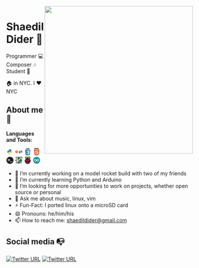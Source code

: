 <img align="right" width="400" height="400" src="">

# Shaedil Dider :wave:

Programmer :computer: Composer :notes: Student :notebook:

:house: in NYC. I :heart: NYC

## About me :pencil:
**Languages and Tools:**

<code><img height="20" src="https://raw.githubusercontent.com/github/explore/80688e429a7d4ef2fca1e82350fe8e3517d3494d/topics/python/python.png"></code>
<code><img height="20" src="https://raw.githubusercontent.com/github/explore/80688e429a7d4ef2fca1e82350fe8e3517d3494d/topics/git/git.png"></code>
<code><img height="20" src="https://raw.githubusercontent.com/github/explore/80688e429a7d4ef2fca1e82350fe8e3517d3494d/topics/css/css.png"></code>
<code><img height="20" src="https://raw.githubusercontent.com/github/explore/80688e429a7d4ef2fca1e82350fe8e3517d3494d/topics/html/html.png"></code>
<code><img height="20" src="https://raw.githubusercontent.com/github/explore/80688e429a7d4ef2fca1e82350fe8e3517d3494d/topics/terminal/terminal.png"></code>
<code><img height="20" src="https://raw.githubusercontent.com/github/explore/80688e429a7d4ef2fca1e82350fe8e3517d3494d/topics/vim/vim.png"></code>
<code><img height="20" src="https://raw.githubusercontent.com/github/explore/80688e429a7d4ef2fca1e82350fe8e3517d3494d/topics/raspberry-pi/raspberry-pi.png"></code>
<code><img height="20" src="https://raw.githubusercontent.com/github/explore/80688e429a7d4ef2fca1e82350fe8e3517d3494d/topics/arduino/arduino.png"></code>

- :telescope: I’m currently working on a model rocket build with two of my friends
- 🌱 I’m currently learning Python and Arduino 
- :eyes: I’m looking for more opportunities to work on projects, whether open source or personal
- 💬 Ask me about music, linux, vim 
- ⚡️ Fun-Fact: I ported linux onto a microSD card
- :smile: Pronouns: he/him/his
- 📫 How to reach me: shaedildider@gmail.com

## Social media :mailbox_with_no_mail:

[![Twitter URL](https://img.shields.io/twitter/url?color=%23fb3958&label=follow&logo=instagram&logoColor=%23fb3958&style=flat-square&url=https%3A%2F%2Fwww.instagram.com%2crain58)](https://www.instagram.com/crain58)
[![Twitter URL](https://img.shields.io/twitter/url?color=%230072b1&label=connect&logo=facebook&logoColor=%230072b1&style=flat-square&url=https%3A%2F%2Fwww.facebook.com%2shaedil.crain.7)](https://www.facebook.com/shaedil.crain.7)

